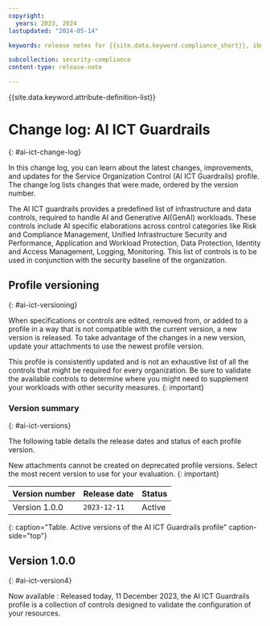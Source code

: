 ```yaml
---
copyright:
  years: 2023, 2024
lastupdated: "2024-05-14"

keywords: release notes for {{site.data.keyword.compliance_short}}, ibm security best practices, profile changes, enhancements, fixes, improvements

subcollection: security-compliance
content-type: release-note

---
```


{{site.data.keyword.attribute-definition-list}}

# Change log: AI ICT Guardrails
{: #ai-ict-change-log}

In this change log, you can learn about the latest changes, improvements, and updates for the Service Organization Control (AI ICT Guardrails) profile. The change log lists changes that were made, ordered by the version number.

The AI ICT guardrails provides a predefined list of infrastructure and data controls, required to handle AI and Generative AI(GenAI) workloads. These controls include AI specific elaborations across control categories like Risk and Compliance Management, Unified Infrastructure Security and Performance, Application and Workload Protection, Data Protection, Identity and Access Management, Logging, Monitoring. This list of controls is to be used in conjunction with the security baseline of the organization.

## Profile versioning
{: #ai-ict-versioning}

When specifications or controls are edited, removed from, or added to a profile in a way that is not compatible with the current version, a new version is released. To take advantage of the changes in a new version, update your attachments to use the newest profile version.

This profile is consistently updated and is not an exhaustive list of all the controls that might be required for every organization. Be sure to validate the available controls to determine where you might need to supplement your workloads with other security measures.
{: important}


### Version summary
{: #ai-ict-versions}

The following table details the release dates and status of each profile version.

New attachments cannot be created on deprecated profile versions. Select the most recent version to use for your evaluation.
{: important}

| Version number | Release date | Status |
|:---------------|:-------------|:-------|
| Version 1.0.0 | `2023-12-11` | Active |
{: caption="Table. Active versions of the AI ICT Guardrails profile" caption-side="top"}

## Version 1.0.0
{: #ai-ict-version4}

Now available
:   Released today, 11 December 2023, the AI ICT Guardrails profile is a collection of controls designed to validate the configuration of your resources.

